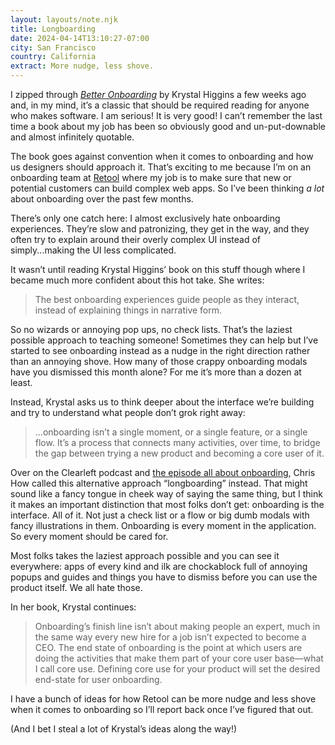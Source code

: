 ```yaml
---
layout: layouts/note.njk
title: Longboarding
date: 2024-04-14T13:10:27-07:00
city: San Francisco
country: California
extract: More nudge, less shove.
---
```


I zipped through [_Better Onboarding_](https://bookshop.org/p/books/better-onboarding-krystal-higgins/20097110?ean=9781952616006) by Krystal Higgins a few weeks ago and, in my mind, it’s a classic that should be required reading for anyone who makes software. I am serious! It is very good! I can’t remember the last time a book about my job has been so obviously good and un-put-downable and almost infinitely quotable.

The book goes against convention when it comes to onboarding and how us designers should approach it. That’s exciting to me because I’m on an onboarding team at [Retool](https://retool.com/) where my job is to make sure that new or potential customers can build complex web apps. So I’ve been thinking _a lot_ about onboarding over the past few months.

There’s only one catch here: I almost exclusively hate onboarding experiences. They’re slow and patronizing, they get in the way, and they often try to explain around their overly complex UI instead of simply...making the UI less complicated.

It wasn’t until reading Krystal Higgins’ book on this stuff though where I became much more confident about this hot take. She writes:

> The best onboarding experiences guide people as they interact, instead of explaining things in narrative form.

So no wizards or annoying pop ups, no check lists. That’s the laziest possible approach to teaching someone! Sometimes they can help but I’ve started to see onboarding instead as a nudge in the right direction rather than an annoying shove. How many of those crappy onboarding modals have you dismissed this month alone? For me it’s more than a dozen at least.

Instead, Krystal asks us to think deeper about the interface we’re building and try to understand what people don’t grok right away:

> ...onboarding isn’t a single moment, or a single feature, or a single flow. It’s a process that connects many activities, over time, to bridge the gap between trying a new product and becoming a core user of it.

Over on the Clearleft podcast and [the episode all about onboarding](https://podcast.clearleft.com/season04/episode02/), Chris How called this alternative approach “longboarding” instead. That might sound like a fancy tongue in cheek way of saying the same thing, but I think it makes an important distinction that most folks don’t get: onboarding is the interface. All of it. Not just a check list or a flow or big dumb modals with fancy illustrations in them. Onboarding is every moment in the application. So every moment should be cared for.

Most folks takes the laziest approach possible and you can see it everywhere: apps of every kind and ilk are chockablock full of annoying popups and guides and things you have to dismiss before you can use the product itself. We all hate those.

In her book, Krystal continues:

> Onboarding’s finish line isn’t about making people an expert, much in the same way every new hire for a job isn’t expected to become a CEO. The end state of onboarding is the point at which users are doing the activities that make them part of your core user base—what I call core use. Defining core use for your product will set the desired end-state for user onboarding.

I have a bunch of ideas for how Retool can be more nudge and less shove when it comes to onboarding so I’ll report back once I’ve figured that out.

(And I bet I steal a lot of Krystal’s ideas along the way!)
